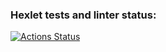 ### Hexlet tests and linter status:
[![Actions Status](https://github.com/GacyMW/python-project-lvl1/workflows/hexlet-check/badge.svg?branch=)](https://github.com/GacyMW/python-project-lvl1/actions?query=branch:)